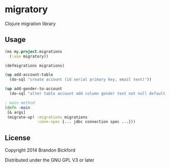 # migratory

Clojure migration library

## Usage

```clojure
(ns my.project.migrations
  (:use migratory))

(defmigrations migrations)

(up add-account-table
  (do-sql "create account (id serial primary key, email text)"))

(up add-gender-to-account
  (do-sql "alter table account add column gender text not null default 'male'"))

; main method
(defn -main
 [& args]
 (migrate-up! :migrations migrations
              :conn-spec {... jdbc connection spec ...}))

```

## License

Copyright 2014 Brandon Bickford

Distributed under the GNU GPL V3 or later


